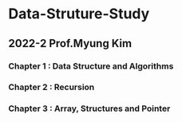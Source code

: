 # Data-Struture-Study
## 2022-2 Prof.Myung Kim

### Chapter 1 : Data Structure and Algorithms

### Chapter 2 : Recursion

### Chapter 3 : Array, Structures and Pointer


